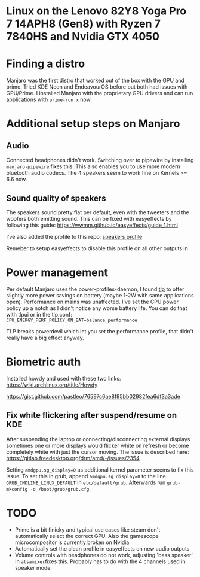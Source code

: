 # Linux on the Lenovo 82Y8 Yoga Pro 7 14APH8 (Gen8) with Ryzen 7 7840HS and Nvidia GTX 4050

# Finding a distro
Manjaro was the first distro that worked out of the box with the GPU and prime. Tried KDE Neon and EndeavourOS before but
both had issues with GPU/Prime. I installed Manjaro with the proprietary GPU drivers and can run applications with 
`prime-run x` now.

# Additional setup steps on Manjaro
## Audio
Connected headphones didn't work. Switching over to pipewire by installing `manjaro-pipewire` fixes this. This also enables you to use more modern bluetooth audio codecs. The 4 speakers seem to work fine on Kernels >= 6.6 now.

## Sound quality of speakers
The speakers sound pretty flat per default, even with the tweeters and the woofers both emitting sound. This can be fixed with easyeffects by following this guide: https://wwmm.github.io/easyeffects/guide_1.html

I've also added the profile to this repo: [speakers profile](./easyeffects/Speakers.json)

Remeber to setup easyeffects to disable this profile on all other outputs in 

# Power management
Per default Manjaro uses the power-profiles-daemon, I found [tlp](https://linrunner.de/tlp/index.html) to offer slightly more
power savings on battery (maybe 1-2W with same applications open). Performance on mains was unaffected. I've set the CPU power policy up a notch as I didn't notice any worse battery life. You can do that with tlpui or in the tlp.conf: `CPU_ENERGY_PERF_POLICY_ON_BAT=balance_performance` 

TLP breaks powerdevil which let you set the performance profile, that didn't really have a big effect anyway.

# Biometric auth

Installed howdy and used with these two links: https://wiki.archlinux.org/title/Howdy

https://gist.github.com/pastleo/76597c6ae8f95bb02982fea6df3a3ade

## Fix white flickering after suspend/resume on KDE
After suspending the laptop or connecting/disconnecting external displays sometimes one or more displays would flicker white on refresh or become completely white with just the cursor moving. The issue is described here: https://gitlab.freedesktop.org/drm/amd/-/issues/2354

Setting `amdgpu.sg_display=0` as additional kernel parameter seems to fix this issue. To set this in grub, append `amdgpu.sg_display=0` to the line `GRUB_CMDLINE_LINUX_DEFAULT` in `etc/default/grub`. Afterwards run `grub-mkconfig -o /boot/grub/grub.cfg`.

# TODO
- Prime is a bit finicky and typical use cases like steam don't automatically select the correct GPU. Also the gamescope microcompositor is currently broken on Nvidia
- Automatically set the clean profile in easyeffects on new audio outputs
- Volume controls with headphones do not work, adjusting 'bass speaker' in `alsamixer`fixes this. Probably has to do with the 4 channels used in speaker mode
  
